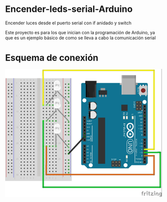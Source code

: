 # Encender-leds-serial-Arduino
Encender luces desde el puerto serial con if anidado y switch

Este proyecto es para los que inician con la programación de Arduino, ya que es un ejemplo básico de como se lleva a cabo la comunicación serial 

# Esquema de conexión
![Esquema](/Esquema.jpg)
